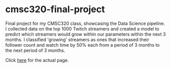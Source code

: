 # cmsc320-final-project
Final project for my CMSC320 class, showcasing the Data Science pipeline. I collected data on the top 1000 Twitch streamers and created a model to predict which streamers would grow within our parameters within the next 3 months. I classified 'growing' streamers as ones that increased their follower count and watch time by 50% each from a period of 3 months to the next period of 3 months.

Click [here](https://github.com/zsat/cmsc320-final-project/blob/main/cmsc320-final-project.ipynb) for the actual page.
